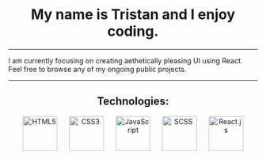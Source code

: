 <h1 align="center">My name is Tristan and I enjoy coding.</h1>
<hr />
I am currently focusing on creating aethetically pleasing UI using React. 
Feel free to browse any of my ongoing public projects. 
<hr />
<h2 align="center">Technologies:</h2>
<p align="center">
  <img src="https://cdn.svgporn.com/logos/html-5.svg" alt="HTML5" width="70" hspace="10"/>
  <img src="https://cdn.svgporn.com/logos/css-3.svg" alt="CSS3" width="70" hspace="10"/>
  <img src="https://cdn.svgporn.com/logos/javascript.svg" alt="JavaScript" width="70" hspace="10"/>
  <img src="https://cdn.svgporn.com/logos/sass.svg" alt="SCSS" width="70" hspace="10"/>
  <img src="https://cdn.svgporn.com/logos/react.svg" alt="React.js" width="70" hspace="10"/>
</p>

